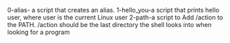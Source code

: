  0-alias- a script that creates an alias.
1-hello_you-a script that prints hello user, where user is the current Linux user
2-path-a script to Add /action to the PATH. /action should be the last directory the shell looks into when looking for a program
